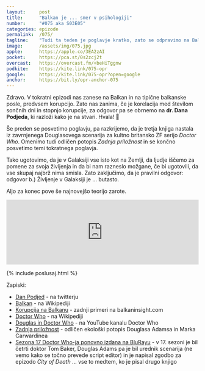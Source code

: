 ```yaml
---
layout: 	post
title:  	"Balkan je ... smer v psihologiji"
number: 	"#075 aka S03E05"
categories:	epizode
permalink:	/075/
tagline: 	"Tudi ta teden je poglavje kratko, zato se odpravimo na Balkan, kjer raziskujemo korelacijo med sončnimi dnevi in korupcijo. Pomaga nam tudi Dan Podjed, avtor pa prebere citat."
image:		/assets/img/075.jpg
apple:		https://apple.co/3EA2zAI
pocket:		https://pca.st/0s2zcj2t
overcast:	https://overcast.fm/+beHiTggnw
podkite:	https://kite.link/075-opr
google:		https://kite.link/075-opr?open=google
anchor:		https://bit.ly/opr-anchor-075
---
```


Zdravo. V tokratni epizodi nas zanese na Balkan in na tipične balkanske posle, predvsem korupcijo. Zato nas zanima, če je korelacija med številom sončnih dni in stopnjo korupcije, za odgovor pa se obrnemo na **dr. Dana Podjeda**, ki razloži kako je na stvari. Hvala! 🙏 

Še preden se posvetimo poglavju, pa razkrijemo, da je tretja knjiga nastala iz zavrnjenega Douglasovega scenarija za kultno britansko ZF serijo _Doctor Who_. Omenimo tudi odličen potopis _Zadnja priložnost_ in se končno posvetimo temi tokratnega poglavja. 

Tako ugotovimo, da je v Galaksiji vse isto kot na Zemlji, da ljudje iščemo za pomene za svoja življenja in da bi nam razneslo možgane, če bi ugotovili, da vse skupaj najbrž nima smisla. Zato zaključimo, da je pravilni odgovor: odgovor b.) Življenje v Galaksiji je ... butasto.

Aljo za konec pove še najnovejšo teorijo zarote. 

<iframe src="https://www.listennotes.com/podcasts/opravičujemo-se-za/balkan-je-smer-v-psihologiji-lNPpqYDjM31/embed/" height="170px" width="100%" style="width: 1px; min-width: 100%;" loading="lazy" frameborder="0" scrolling="no"></iframe> 

{% include poslusaj.html %}

Zapiski:
- [Dan Podjed](https://twitter.com/dandanko/) - na twitterju
- [Balkan](https://en.wikipedia.org/wiki/Balkans) - na Wikipediji
- [Korupcija na Balkanu](https://balkaninsight.com/tag/corruption-in-the-balkans/) - zadnji primeri na balkaninsight.com
- [Doctor Who](https://en.wikipedia.org/wiki/Doctor_Who) - na Wikipediji
- [Douglas in Doctor Who](https://www.youtube.com/watch?v=hMXF7TxedEM) - na YouTube kanalu Doctor Who
- [Zadnja priložnost](https://plus.si.cobiss.net/opac7/bib/109058048) - odličen ekološki potopis Douglasa Adamsa in Marka Carwardinea 
- [Sezona 17 Doctor Who-ja ponovno izdana na BluRayu](https://www.digitalspy.com/tv/a37895752/doctor-who-season-17-bluray-tom-baker/) -  v 17. sezoni je bil četrti doktor Tom Baker, Douglas Adams pa je bil urednik scenarija (ne vemo kako se točno prevede script editor) in je napisal zgodbo za epizodo _City of Death_ ... vse to medtem, ko je pisal drugo knjigo